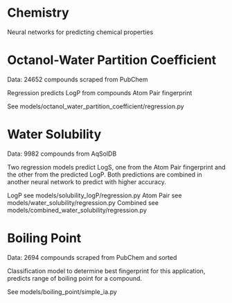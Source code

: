 # Chemistry
Neural networks for predicting chemical properties

# Octanol-Water Partition Coefficient 
Data: 24652 compounds scraped from PubChem

Regression predicts LogP from compounds Atom Pair fingerprint

See models/octanol_water_partition_coefficient/regression.py

# Water Solubility
Data: 9982 compounds from AqSolDB

Two regression models predict LogS, one from the Atom Pair fingerprint and the other from the predicted LogP. Both predictions are combined in another neural network to predict with higher accuracy. 

LogP see models/solubility_logP/regression.py
Atom Pair see models/water_solubility/regression.py
Combined see models/combined_water_solubility/regression.py

# Boiling Point
Data: 2694 compounds scraped from PubChem and sorted

Classification model to determine best fingerprint for this application, predicts range of boiling point for a compound.

See models/boiling_point/simple_ia.py
